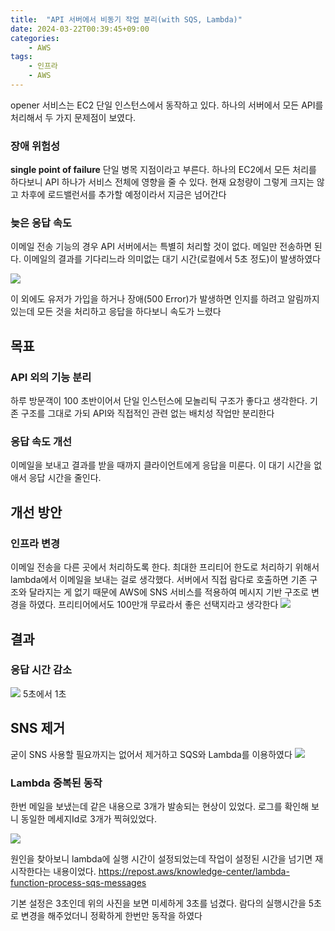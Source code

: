 ```yaml
---
title:  "API 서버에서 비동기 작업 분리(with SQS, Lambda)"
date: 2024-03-22T00:39:45+09:00
categories: 
    - AWS
tags:
    - 인프라
    - AWS
---
```


opener 서비스는 EC2 단일 인스턴스에서 동작하고 있다. 하나의 서버에서 모든 API를 처리해서 두 가지 문제점이 보였다.

### 장애 위험성
**single point of failure** 단일 병목 지점이라고 부른다. 하나의 EC2에서 모든 처리를 하다보니 API 하나가 서비스 전체에 영향을 줄 수 있다. 현재 요청량이 그렇게 크지는 않고 차후에 로드밸런서를 추가할 예정이라서 지금은 넘어간다

### 늦은 응답 속도
이메일 전송 기능의 경우 API 서버에서는 특별히 처리할 것이 없다. 메일만 전송하면 된다. 이메일의 결과를 기다리느라 의미없는 대기 시간(로컬에서 5초 정도)이 발생하였다

![](https://i.imgur.com/TfbQQkW.gif)

이 외에도 유저가 가입을 하거나 장애(500 Error)가 발생하면 인지를 하려고 알림까지 있는데 모든 것을 처리하고 응답을 하다보니 속도가 느렸다

## 목표
### API 외의 기능 분리
하루 방문객이 100 초반이어서 단일 인스턴스에 모놀리틱 구조가 좋다고 생각한다. 기존 구조를 그대로 가되 API와 직접적인 관련 없는 배치성 작업만 분리한다

### 응답 속도 개선
이메일을 보내고 결과를 받을 때까지 클라이언트에게 응답을 미룬다. 이 대기 시간을 없애서 응답 시간을 줄인다.

## 개선 방안
### 인프라 변경
이메일 전송을 다른 곳에서 처리하도록 한다. 최대한 프리티어 한도로 처리하기 위해서 lambda에서 이메일을 보내는 걸로 생각했다. 서버에서 직접 람다로 호출하면 기존 구조와 달라지는 게 없기 때문에 AWS에 SNS 서비스를 적용하여 메시지 기반 구조로 변경을 하였다. 프리티어에서도 100만개 무료라서 좋은 선택지라고 생각한다
![](https://i.imgur.com/QTGI7Wc.png)

## 결과

### 응답 시간 감소
![](https://i.imgur.com/AwTY9mb.gif)
5초에서 1초

## SNS 제거
굳이 SNS 사용할 필요까지는 없어서 제거하고 SQS와 Lambda를 이용하였다
![](https://i.imgur.com/QGJWKaj.png)

### Lambda 중복된 동작
한번 메일을 보냈는데 같은 내용으로 3개가 발송되는 현상이 있었다. 로그를 확인해 보니 동일한 메세지Id로 3개가 찍혀있었다.

![](https://i.imgur.com/eORp9yl.png)

원인을 찾아보니 lambda에 실행 시간이 설정되었는데 작업이 설정된 시간을 넘기면 재시작한다는 내용이었다. https://repost.aws/knowledge-center/lambda-function-process-sqs-messages

기본 설정은 3초인데 위의 사진을 보면 미세하게 3초를 넘겼다. 람다의 실행시간을 5초로 변경을 해주었더니 정확하게 한번만 동작을 하였다